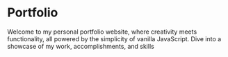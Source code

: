 # Portfolio
 Welcome to my personal portfolio website, where creativity meets functionality, all powered by the simplicity of vanilla JavaScript. Dive into a showcase of my work, accomplishments, and skills
